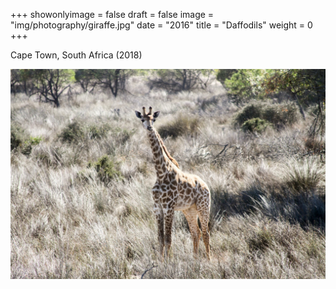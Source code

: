 +++
showonlyimage = false
draft = false
image = "img/photography/giraffe.jpg"
date = "2016"
title = "Daffodils"
weight = 0
+++

Cape Town, South Africa (2018)

<!--more-->


![figure1][1]

[1]: /img/photography/giraffe.jpg
